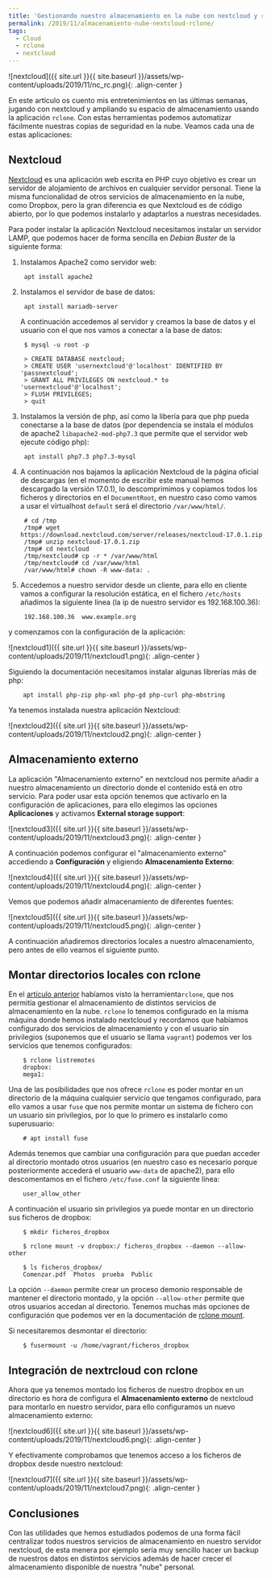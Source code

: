 ```yaml
---
title: 'Gestionando nuestro almacenamiento en la nube con nextcloud y rclone'
permalink: /2019/11/almacenamiento-nube-nextcloud-rclone/
tags:
  - Cloud
  - rclone
  - nextcloud
---
```


![nextcloud]({{ site.url }}{{ site.baseurl }}/assets/wp-content/uploads/2019/11/nc_rc.png){: .align-center }

En este artículo os cuento mis entretenimientos en las últimas semanas, jugando con nextcloud y ampliando su espacio de almacenamiento usando la aplicación `rclone`. Con estas herramientas podemos automatizar fácilmente nuestras copias de seguridad en la nube. Veamos cada una de estas aplicaciones:

## Nextcloud

[Nextcloud](https://nextcloud.com/) es una aplicación web escrita en PHP cuyo objetivo es crear un servidor de alojamiento de archivos en cualquier servidor personal. Tiene la misma funcionalidad de otros servicios de almacenamiento en la nube, como Dropbox, pero la gran diferencia es que Nextcloud es de código abierto, por lo que podemos instalarlo y adaptarlos a nuestras necesidades.

Para poder instalar la aplicación Nextcloud necesitamos instalar un servidor LAMP, que podemos hacer de forma sencilla en *Debian Buster* de la siguiente forma:

1. Instalamos Apache2 como servidor web:

        apt install apache2

2. Instalamos el servidor de base de datos:

        apt install mariadb-server

    A continuación accedemos al servidor y creamos la base de datos y el usuario con el que nos vamos a conectar a la base de datos:

        $ mysql -u root -p

        > CREATE DATABASE nextcloud;
        > CREATE USER 'usernextcloud'@'localhost' IDENTIFIED BY 'passnextcloud';
        > GRANT ALL PRIVILEGES ON nextcloud.* to 'usernextcloud'@'localhost';
        > FLUSH PRIVILEGES;
        > quit

3. Instalamos la versión de php, así como la libería para que php pueda conectarse a la base de datos (por dependencia se instala el módulos de apache2 `libapache2-mod-php7.3` que permite que el servidor web ejecute código php):

        apt install php7.3 php7.3-mysql

4. A continuación nos bajamos la aplicación Nextcloud de la página oficial de descargas (en el momento de escribir este manual hemos descargado la versión 17.0.1), lo descomprimimos y copiamos todos los ficheros y directorios en el `DocumentRoot`, en nuestro caso como vamos a usar el virtualhost `default` será el directorio `/var/www/html/`.

        # cd /tmp
        /tmp# wget https://download.nextcloud.com/server/releases/nextcloud-17.0.1.zip
        /tmp# unzip nextcloud-17.0.1.zip
        /tmp# cd nextcloud
        /tmp/nextcloud# cp -r * /var/www/html
        /tmp/nextcloud# cd /var/www/html
        /var/www/html# chown -R www-data: .

5. Accedemos a nuestro servidor desde un cliente, para ello en cliente vamos a configurar la resolución estática, en el fichero `/etc/hosts` añadimos la siguiente línea (la ip de nuestro servidor es 192.168.100.36):

        192.168.100.36  www.example.org

y comenzamos con la configuración de la aplicación:

![nextcloud1]({{ site.url }}{{ site.baseurl }}/assets/wp-content/uploads/2019/11/nextcloud1.png){: .align-center }

Siguiendo la documentación necesitamos instalar algunas librerías más de php:

        apt install php-zip php-xml php-gd php-curl php-mbstring

Ya tenemos instalada nuestra aplicación Nextcloud:

![nextcloud2]({{ site.url }}{{ site.baseurl }}/assets/wp-content/uploads/2019/11/nextcloud2.png){: .align-center }

<!--more-->

## Almacenamiento externo

La aplicación "Almacenamiento externo" en nextcloud nos permite añadir a nuestro almacenamiento un directorio donde el contenido está en otro servicio. Para poder usar esta opción tenemos que activarlo en la configuración de aplicaciones, para ello elegimos las opciones **Aplicaciones** y activamos **External storage support**:

![nextcloud3]({{ site.url }}{{ site.baseurl }}/assets/wp-content/uploads/2019/11/nextcloud3.png){: .align-center }

A continuación podemos configurar el "almacenamiento externo" accediendo a **Configuración** y eligiendo **Almacenamiento Externo**:

![nextcloud4]({{ site.url }}{{ site.baseurl }}/assets/wp-content/uploads/2019/11/nextcloud4.png){: .align-center }

Vemos que podemos añadir almacenamiento de diferentes fuentes: 

![nextcloud5]({{ site.url }}{{ site.baseurl }}/assets/wp-content/uploads/2019/11/nextcloud5.png){: .align-center }

A continuación añadiremos directorios locales a nuestro almacenamiento, pero antes de ello veamos el siguiente punto.

## Montar directorios locales con rclone

En el [artículo anterior](https://www.josedomingo.org/pledin/2019/11/rclone-almacenamiento-nube/) habíamos visto la herramienta`rclone`, que nos permitía gestionar el almacenamiento de distintos servicios de almacenamiento en la nube. `rclone` lo tenemos configurado en la misma máquina donde hemos instalado nextcloud y recordamos que habíamos configurado dos servicios de almacenamiento y con el usuario sin privilegios (suponemos que el usuario se llama `vagrant`) podemos ver los servicios que tenemos configurados:

        $ rclone listremotes
        dropbox:
        mega1:

Una de las posibilidades que nos ofrece `rclone` es poder montar en un directorio de la máquina cualquier servicio que tengamos configurado, para ello vamos a usar `fuse` que nos permite montar un sistema de fichero con un usuario sin privilegios, por lo que lo primero es instalarlo como superusuario:

        # apt install fuse

Además tenemos que cambiar una configuración para que puedan acceder al directorio montado otros usuarios (en nuestro caso es necesario porque posteriormente accederá el usuario `www-data` de apache2), para ello descomentamos en el fichero `/etc/fuse.conf` la siguiente línea:

        user_allow_other

A continuación el usuario sin privilegios ya puede montar en un directorio sus ficheros de dropbox:

        $ mkdir ficheros_dropbox

        $ rclone mount -v dropbox:/ ficheros_dropbox --daemon --allow-other
        
        $ ls ficheros_dropbox/
        Comenzar.pdf  Photos  prueba  Public

La opción `--daemon` permite crear un proceso demonio responsable de mantener el directorio montado, y la opción `--allow-other` permite que otros usuarios accedan al directorio. Tenemos muchas más opciones de configuración que podemos ver en la documentación de [rclone mount](https://rclone.org/commands/rclone_mount/).

Si necesitaremos desmontar el directorio:

        $ fusermount -u /home/vagrant/ficheros_dropbox

## Integración de nextrcloud con rclone

Ahora que ya tenemos montado los ficheros de nuestro dropbox en un directorio es hora de configura el **Almacenamiento externo** de nextcloud para montarlo en nuestro servidor, para ello configuramos un nuevo almacenamiento externo:

![nextcloud6]({{ site.url }}{{ site.baseurl }}/assets/wp-content/uploads/2019/11/nextcloud6.png){: .align-center }

Y efectivamente comprobamos que tenemos acceso a los ficheros de dropbox desde nuestro nextcloud:

![nextcloud7]({{ site.url }}{{ site.baseurl }}/assets/wp-content/uploads/2019/11/nextcloud7.png){: .align-center }

## Conclusiones

Con las utilidades que hemos estudiados podemos de una forma fácil centralizar todos nuestros servicios de almacenamiento en nuestro servidor nextcloud, de esta menera por ejemplo sería muy sencillo hacer un backup de nuestros datos en distintos servicios además de hacer crecer el almacenamiento disponible de nuestra "nube" personal.
